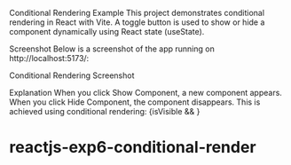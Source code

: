 Conditional Rendering Example
This project demonstrates conditional rendering in React with Vite.
A toggle button is used to show or hide a component dynamically using React state (useState).

Screenshot
Below is a screenshot of the app running on http://localhost:5173/:

Conditional Rendering Screenshot

Explanation
When you click Show Component, a new component appears.
When you click Hide Component, the component disappears.
This is achieved using conditional rendering:
{isVisible && <MyComponent />}
# reactjs-exp6-conditional-render

